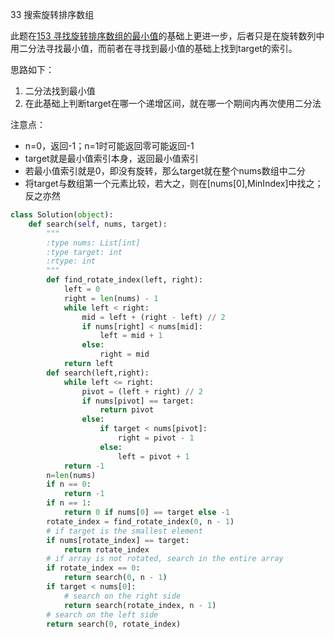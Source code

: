 33 搜索旋转排序数组

此题在[153 寻找旋转排序数组的最小值](https://leetcode-cn.com/problems/find-minimum-in-rotated-sorted-array/)的基础上更进一步，后者只是在旋转数列中用二分法寻找最小值，而前者在寻找到最小值的基础上找到target的索引。

思路如下：

1. 二分法找到最小值
2. 在此基础上判断target在哪一个递增区间，就在哪一个期间内再次使用二分法

注意点：

- n=0，返回-1；n=1时可能返回零可能返回-1
- target就是最小值索引本身，返回最小值索引
- 若最小值索引就是0，即没有旋转，那么target就在整个nums数组中二分
- 将target与数组第一个元素比较，若大之，则在[nums[0],MinIndex]中找之；反之亦然

```python
class Solution(object):
    def search(self, nums, target):
        """
        :type nums: List[int]
        :type target: int
        :rtype: int
        """
        def find_rotate_index(left, right):
            left = 0
            right = len(nums) - 1 
            while left < right:
                mid = left + (right - left) // 2
                if nums[right] < nums[mid]:
                    left = mid + 1
                else:
                    right = mid 
            return left
        def search(left,right):
            while left <= right:
                pivot = (left + right) // 2
                if nums[pivot] == target:
                    return pivot
                else:
                    if target < nums[pivot]:
                        right = pivot - 1
                    else:
                        left = pivot + 1
            return -1
        n=len(nums)
        if n == 0:
            return -1
        if n == 1:
            return 0 if nums[0] == target else -1 
        rotate_index = find_rotate_index(0, n - 1)
        # if target is the smallest element
        if nums[rotate_index] == target:
            return rotate_index
        # if array is not rotated, search in the entire array
        if rotate_index == 0:
            return search(0, n - 1)
        if target < nums[0]:
            # search on the right side
            return search(rotate_index, n - 1)
        # search on the left side
        return search(0, rotate_index)
```

